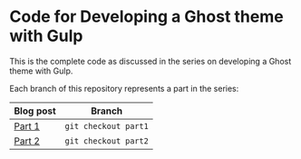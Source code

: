 # Code for Developing a Ghost theme with Gulp

This is the complete code as discussed in the series on developing a Ghost theme with Gulp.

Each branch of this repository represents a part in the series:

Blog post | Branch
--------- | ------
[Part 1](https://github.com/switchbitio/ghost-theme-with-gulp/tree/part1) | `git checkout part1`
[Part 2](https://github.com/switchbitio/ghost-theme-with-gulp/tree/part2) | `git checkout part2`
